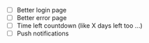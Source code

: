- [ ] Better login page
- [ ] Better error page
- [ ] Time left countdown (like X days left too ...)
- [ ] Push notifications